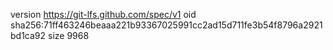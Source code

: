 version https://git-lfs.github.com/spec/v1
oid sha256:71ff463246beaaa221b93367025991cc2ad15d711fe3b54f8796a2921bd1ca92
size 9968
